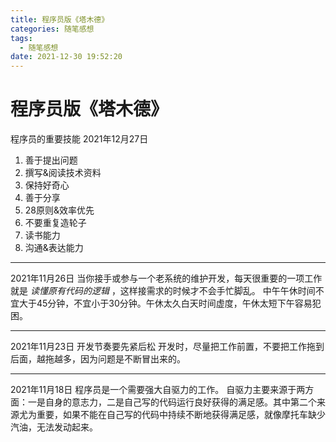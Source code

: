 ```yaml
---
title: 程序员版《塔木德》
categories: 随笔感想
tags:
  - 随笔感想
date: 2021-12-30 19:52:20
---
```



# 程序员版《塔木德》
程序员的重要技能 2021年12月27日
1. 善于提出问题
2. 撰写&阅读技术资料
3. 保持好奇心
4. 善于分享
5. 28原则&效率优先
6. 不要重复造轮子
7. 读书能力
8. 沟通&表达能力
---
2021年11月26日
当你接手或参与一个老系统的维护开发，每天很重要的一项工作就是 _读懂原有代码的逻辑_ ，这样接需求的时候才不会手忙脚乱。
中午午休时间不宜大于45分钟，不宜小于30分钟。午休太久白天时间虚度，午休太短下午容易犯困。

---
2021年11月23日
开发节奏要先紧后松
开发时，尽量把工作前置，不要把工作拖到后面，越拖越多，因为问题是不断冒出来的。

---
2021年11月18日
程序员是一个需要强大自驱力的工作。
自驱力主要来源于两方面：一是自身的意志力，二是自己写的代码运行良好获得的满足感。其中第二个来源尤为重要，如果不能在自己写的代码中持续不断地获得满足感，就像摩托车缺少汽油，无法发动起来。
